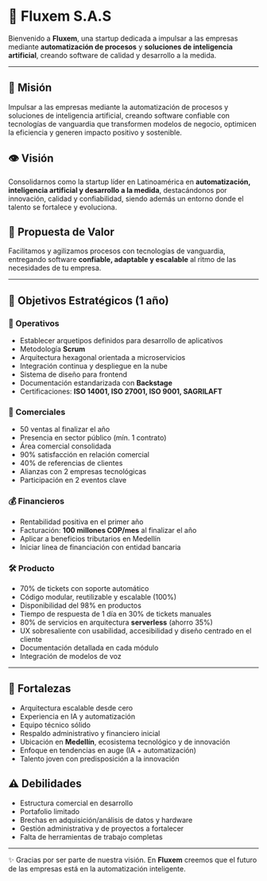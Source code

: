 # 🚀 Fluxem S.A.S

Bienvenido a **Fluxem**, una startup dedicada a impulsar a las empresas mediante **automatización de procesos** y **soluciones de inteligencia artificial**, creando software de calidad y desarrollo a la medida.  

---

## 🌟 Misión
Impulsar a las empresas mediante la automatización de procesos y soluciones de inteligencia artificial, creando software confiable con tecnologías de vanguardia que transformen modelos de negocio, optimicen la eficiencia y generen impacto positivo y sostenible.

## 👁️ Visión
Consolidarnos como la startup líder en Latinoamérica en **automatización, inteligencia artificial y desarrollo a la medida**, destacándonos por innovación, calidad y confiabilidad, siendo además un entorno donde el talento se fortalece y evoluciona.

## 💎 Propuesta de Valor
Facilitamos y agilizamos procesos con tecnologías de vanguardia, entregando software **confiable, adaptable y escalable** al ritmo de las necesidades de tu empresa.

---

## 🎯 Objetivos Estratégicos (1 año)

### 🔧 Operativos
- Establecer arquetipos definidos para desarrollo de aplicativos  
- Metodología **Scrum**  
- Arquitectura hexagonal orientada a microservicios  
- Integración continua y despliegue en la nube  
- Sistema de diseño para frontend  
- Documentación estandarizada con **Backstage**  
- Certificaciones: **ISO 14001, ISO 27001, ISO 9001, SAGRILAFT**  

### 💼 Comerciales
- 50 ventas al finalizar el año  
- Presencia en sector público (mín. 1 contrato)  
- Área comercial consolidada  
- 90% satisfacción en relación comercial  
- 40% de referencias de clientes  
- Alianzas con 2 empresas tecnológicas  
- Participación en 2 eventos clave  

### 💰 Financieros
- Rentabilidad positiva en el primer año  
- Facturación: **100 millones COP/mes** al finalizar el año  
- Aplicar a beneficios tributarios en Medellín  
- Iniciar línea de financiación con entidad bancaria  

### 🛠️ Producto
- 70% de tickets con soporte automático  
- Código modular, reutilizable y escalable (100%)  
- Disponibilidad del 98% en productos  
- Tiempo de respuesta de 1 día en 30% de tickets manuales  
- 80% de servicios en arquitectura **serverless** (ahorro 35%)  
- UX sobresaliente con usabilidad, accesibilidad y diseño centrado en el cliente  
- Documentación detallada en cada módulo  
- Integración de modelos de voz  

---

## 💪 Fortalezas
- Arquitectura escalable desde cero  
- Experiencia en IA y automatización  
- Equipo técnico sólido  
- Respaldo administrativo y financiero inicial  
- Ubicación en **Medellín**, ecosistema tecnológico y de innovación  
- Enfoque en tendencias en auge (IA + automatización)  
- Talento joven con predisposición a la innovación  

## ⚠️ Debilidades
- Estructura comercial en desarrollo  
- Portafolio limitado  
- Brechas en adquisición/análisis de datos y hardware  
- Gestión administrativa y de proyectos a fortalecer  
- Falta de herramientas de trabajo completas  

---

✨ Gracias por ser parte de nuestra visión. En **Fluxem** creemos que el futuro de las empresas está en la automatización inteligente.
